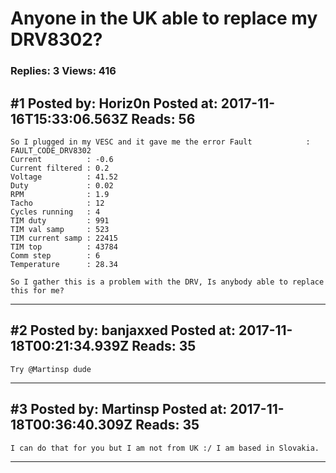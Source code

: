# Anyone in the UK able to replace my DRV8302?

### Replies: 3 Views: 416

## \#1 Posted by: Horiz0n Posted at: 2017-11-16T15:33:06.563Z Reads: 56

```
So I plugged in my VESC and it gave me the error Fault            : FAULT_CODE_DRV8302
Current          : -0.6
Current filtered : 0.2
Voltage          : 41.52
Duty             : 0.02
RPM              : 1.9
Tacho            : 12
Cycles running   : 4
TIM duty         : 991
TIM val samp     : 523
TIM current samp : 22415
TIM top          : 43784
Comm step        : 6
Temperature      : 28.34

So I gather this is a problem with the DRV, Is anybody able to replace this for me?
```

---
## \#2 Posted by: banjaxxed Posted at: 2017-11-18T00:21:34.939Z Reads: 35

```
Try @Martinsp dude
```

---
## \#3 Posted by: Martinsp Posted at: 2017-11-18T00:36:40.309Z Reads: 35

```
I can do that for you but I am not from UK :/ I am based in Slovakia.
```

---
